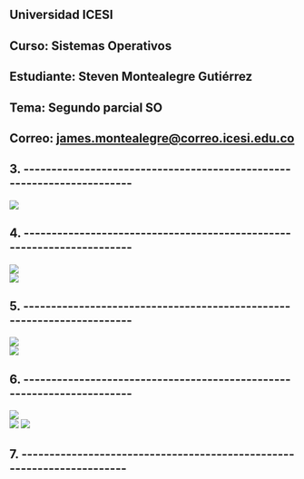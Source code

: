 ## Universidad ICESI  
## Curso: Sistemas Operativos    
## Estudiante: Steven Montealegre Gutiérrez
## Tema: Segundo parcial SO
## Correo: james.montealegre@correo.icesi.edu.co

## 3.  ----------------------------------------------------------------------
![](file/1.jpg)  
## 4.  ---------------------------------------------------------------------- 
![](file/2.jpg)  
![](file/3.jpg)  
## 5.  ---------------------------------------------------------------------- 
![](file/4.jpg)  
![](file/5.jpg)  
## 6.  ---------------------------------------------------------------------- 
![](file/6.jpg)  
![](file/7.png)
![](file/8.png)  
## 7.  ----------------------------------------------------------------------
